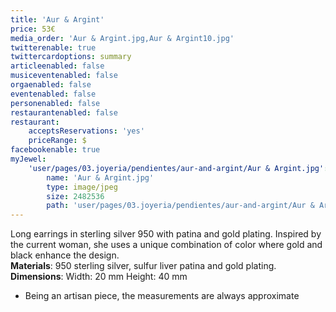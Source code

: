 ```yaml
---
title: 'Aur & Argint'
price: 53€
media_order: 'Aur & Argint.jpg,Aur & Argint10.jpg'
twitterenable: true
twittercardoptions: summary
articleenabled: false
musiceventenabled: false
orgaenabled: false
eventenabled: false
personenabled: false
restaurantenabled: false
restaurant:
    acceptsReservations: 'yes'
    priceRange: $
facebookenable: true
myJewel:
    'user/pages/03.joyeria/pendientes/aur-and-argint/Aur & Argint.jpg':
        name: 'Aur & Argint.jpg'
        type: image/jpeg
        size: 2482536
        path: 'user/pages/03.joyeria/pendientes/aur-and-argint/Aur & Argint.jpg'
---
```


Long earrings in sterling silver 950 with patina and gold plating.
Inspired by the current woman, she uses a unique combination of color where gold and black enhance the design.</br>
**Materials**: 950 sterling silver, sulfur liver patina and gold plating.</br>
**Dimensions**: Width: 20 mm Height: 40 mm</br>
* Being an artisan piece, the measurements are always approximate